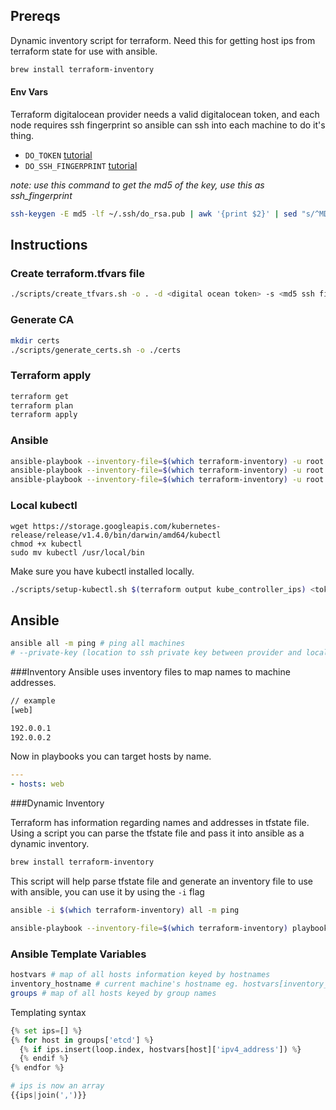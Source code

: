 ## Prereqs

Dynamic inventory script for terraform. Need this for getting host ips from terraform state for use with ansible.

```sh
brew install terraform-inventory
```

#### Env Vars

Terraform digitalocean provider needs a valid digitalocean token, and each node requires ssh fingerprint so ansible can ssh into each machine to do it's thing.

- `DO_TOKEN` [tutorial](https://www.digitalocean.com/community/tutorials/how-to-use-the-digitalocean-api-v2)<br>
- `DO_SSH_FINGERPRINT` [tutorial](https://www.digitalocean.com/community/tutorials/how-to-use-ssh-keys-with-digitalocean-droplets)

*note: use this command to get the md5 of the key, use this as ssh_fingerprint*

```sh
ssh-keygen -E md5 -lf ~/.ssh/do_rsa.pub | awk '{print $2}' | sed "s/^MD5://"
```

## Instructions

### Create terraform.tfvars file

```sh
./scripts/create_tfvars.sh -o . -d <digital ocean token> -s <md5 ssh fingerprint>
```

### Generate CA

```sh
mkdir certs
./scripts/generate_certs.sh -o ./certs
```

### Terraform apply

```sh
terraform get
terraform plan
terraform apply
```

### Ansible

```sh
ansible-playbook --inventory-file=$(which terraform-inventory) -u root playbooks/etcd.yml
ansible-playbook --inventory-file=$(which terraform-inventory) -u root playbooks/kube_controller.yml
ansible-playbook --inventory-file=$(which terraform-inventory) -u root playbooks/kube_worker.yml
```

### Local kubectl

```
wget https://storage.googleapis.com/kubernetes-release/release/v1.4.0/bin/darwin/amd64/kubectl
chmod +x kubectl
sudo mv kubectl /usr/local/bin
```

Make sure you have kubectl installed locally.

```sh
./scripts/setup-kubectl.sh $(terraform output kube_controller_ips) <token> 
```

## Ansible

```sh
ansible all -m ping # ping all machines
# --private-key (location to ssh private key between provider and local machine)
```

###Inventory
Ansible uses inventory files to map names to machine addresses.

```sh
// example
[web]

192.0.0.1
192.0.0.2
```

Now in playbooks you can target hosts by name.

```yml
---
- hosts: web
```


###Dynamic Inventory

Terraform has information regarding names and addresses in tfstate file. Using a script you can parse the tfstate file and pass it into ansible as a dynamic inventory.

```sh
brew install terraform-inventory
```

This script will help parse tfstate file and generate an inventory file to use with ansible, you can use it by using the `-i` flag

```sh
ansible -i $(which terraform-inventory) all -m ping

ansible-playbook --inventory-file=$(which terraform-inventory) playbooks/foo.yml -u root
```

### Ansible Template Variables

```sh
hostvars # map of all hosts information keyed by hostnames
inventory_hostname # current machine's hostname eg. hostvars[inventory_hostname]
groups # map of all hosts keyed by group names
```

Templating syntax

```python
{% set ips=[] %}
{% for host in groups['etcd'] %}
  {% if ips.insert(loop.index, hostvars[host]['ipv4_address']) %}
  {% endif %}
{% endfor %}

# ips is now an array
{{ips|join(',')}}
```